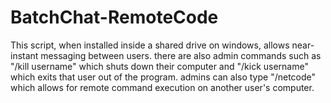# BatchChat-RemoteCode
This script, when installed inside a shared drive on windows, allows near-instant messaging between users. there are also admin commands such as "/kill username" which shuts down their computer and "/kick username" which exits that user out of the program.
admins can also type "/netcode" which allows for remote command execution on another user's computer.
